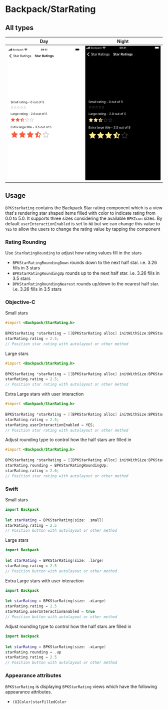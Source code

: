 # Backpack/StarRating

## All types

| Day | Night |
| --- | --- |
| ![iPhone 8 simulator](https://raw.githubusercontent.com/Skyscanner/backpack-ios/main/screenshots/iPhone%208-star-rating___docs_lm.png) |![iPhone 8 simulator - dark mode](https://raw.githubusercontent.com/Skyscanner/backpack-ios/main/screenshots/iPhone%208-star-rating___docs_dm.png) |

## Usage

`BPKStarRating` contains the Backpack Star rating component which is a view that's rendering star shaped items filled with color to indicate rating from 0.0 to 5.0. It supports three sizes considering the available `BPKIcon` sizes.
By default `userInteractionEnabled` is set to `NO` but we can change this value to `YES` to allow the users to change the rating value by tapping the component

### Rating Rounding

Use `StarRatingRounding` to adjust how rating values fill in the stars
- `BPKStarRatingRoundingDown` rounds down to the next half star. i.e. 3.26 fills in 3 stars  
- `BPKStarRatingRoundingUp` rounds up to the next half star. i.e. 3.26 fills in 3.5 stars 
- `BPKStarRatingRoundingNearest` rounds up/down to the nearest half star. i.e. 3.26 fills in 3.5 stars 

### Objective-C

Small stars

```objective-c
#import <Backpack/StarRating.h>

BPKStarRating *starRating = [[BPKStarRating alloc] initWithSize:BPKStarSizeSmall];
starRating.rating = 2.5;
// Position star rating with autolayout or other method
```

Large stars

```objective-c
#import <Backpack/StarRating.h>

BPKStarRating *starRating = [[BPKStarRating alloc] initWithSize:BPKStarSizeLarge];
starRating.rating = 2.5;
// Position star rating with autolayout or other method
```

Extra Large stars with user interaction

```objective-c
#import <Backpack/StarRating.h>

BPKStarRating *starRating = [[BPKStarRating alloc] initWithSize:BPKStarSizeXLarge];
starRating.rating = 2.5;
starRating.userInteractionEnabled = YES;
// Position star rating with autolayout or other method
```

Adjust rounding type to control how the half stars are filled in

```objective-c
#import <Backpack/StarRating.h>

BPKStarRating *starRating = [[BPKStarRating alloc] initWithSize:BPKStarSizeXLarge];
starRating.rounding = BPKStarRatingRoundingUp;
starRating.rating = 2.6;
// Position star rating with autolayout or other method
```

### Swift

Small stars

```swift
import Backpack

let starRating = BPKStarRating(size: .small)
starRating.rating = 2.5
// Position button with autolayout or other method
```

Large stars

```swift
import Backpack

let starRating = BPKStarRating(size: .large)
starRating.rating = 2.5
// Position button with autolayout or other method
```

Extra Large stars with user interaction

```swift
import Backpack

let starRating = BPKStarRating(size: .xLarge)
starRating.rating = 2.5
starRating.userInteractionEnabled = true
// Position button with autolayout or other method
```

Adjust rounding type to control how the half stars are filled in

```swift
import Backpack

let starRating = BPKStarRating(size: .xLarge)
starRating.rounding = .up
starRating.rating = 2.5
// Position button with autolayout or other method
```

### Appearance attributes

`BPKStarRating` is displaying `BPKStarRating` views which have the following appearance attributes.

- `(UIColor)starFilledColor`
